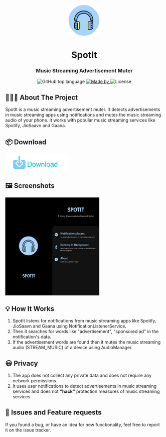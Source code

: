 <p align="center">
 
   <img src="spotit.png" alt="Logo" width="100" height="100">

  <h1 align="center">SpotIt</h3>

  <h3 align="center">
    Music Streaming Advertisement Muter
  </h3>
</p>

<p align="center">
  <img alt="GitHub top language" src="https://img.shields.io/badge/language-Kotlin-brightgreen">

  <a href="https://www.linkedin.com/in/eliasgcf/">
    <img alt="Made by" src="https://img.shields.io/badge/made%20by-Rohit%20Chaudhari-blueviolet">
  </a>

  <img alt="License" src="https://img.shields.io/badge/license-GPLv3-orange">
</p>

##  👨🏻‍💻 About The Project
SpotIt is a music streaming advertisement muter. It detects advertisements in music streaming apps using notifications and mutes the music streaming audio of your phone. It works with popular music streaming services like Spotify, JioSaavn and Gaana. 

## :package: Download
<img src="download.png" width="200" alt="Download the app">

## :framed_picture: Screenshots
<div style="display:flex;">
<img src="Screenshots/2.jpg" width="150">
<img src="Screenshots/1.jpg" width="150">
</div>

## :bulb: How It Works
1. SpotIt listens for notifications from music streaming apps like Spotify, JioSaavn and Gaana using NotificationListenerService.
2. Then it searches for words like "advertisement", "sponsored ad" in the notification's data.
3. If the advertisement words are found then it mutes the music streaming audio (STREAM_MUSIC) of a device using AudioManager.

## :smiley: Privacy
1. The app does not collect any private data and does not require any network permissions.
2. It uses user notifications to detect advertisements in music streaming services and does not <b>"hack"</b> protection measures of music streaming services

## :construction_worker: Issues and Feature requests
If you found a bug, or have an idea for new functionality, feel free to report it on the issue tracker.
